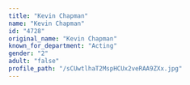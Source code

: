 ```yaml
---
title: "Kevin Chapman"
name: "Kevin Chapman"
id: "4728"
original_name: "Kevin Chapman"
known_for_department: "Acting"
gender: "2"
adult: "false"
profile_path: "/sCUwtlhaT2MspHCUx2veRAA9ZXx.jpg"
---
```

